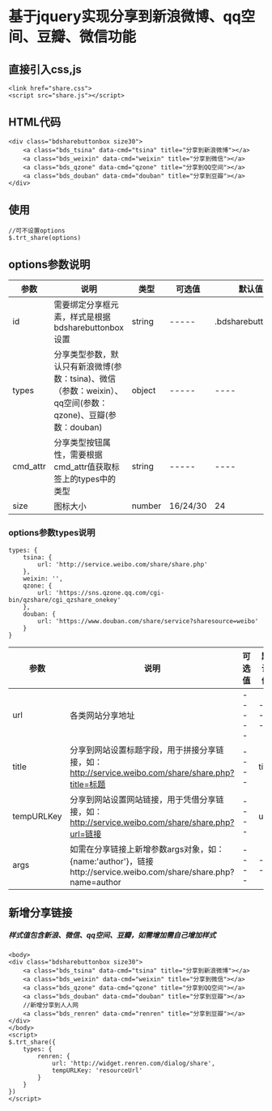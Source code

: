 # 基于jquery实现分享到新浪微博、qq空间、豆瓣、微信功能

## 直接引入css,js
```$xslt
<link href="share.css">
<script src="share.js"></script>
```

## HTML代码
```$xslt
<div class="bdsharebuttonbox size30">
    <a class="bds_tsina" data-cmd="tsina" title="分享到新浪微博"></a>
    <a class="bds_weixin" data-cmd="weixin" title="分享到微信"></a>
    <a class="bds_qzone" data-cmd="qzone" title="分享到QQ空间"></a>
    <a class="bds_douban" data-cmd="douban" title="分享到豆瓣"></a>
</div>
```

## 使用
```$xslt
//可不设置options
$.trt_share(options)

```

## options参数说明
参数 | 说明 | 类型 | 可选值 | 默认值
---- | ---- | ---- | ----- | ----
id | 需要绑定分享框元素，样式是根据bdsharebuttonbox设置 | string | ----- | .bdsharebuttonbox
types | 分享类型参数，默认只有新浪微博(参数：tsina)、微信（参数：weixin）、qq空间(参数：qzone)、豆瓣(参数：douban) | object | ----- | ----
cmd_attr | 分享类型按钮属性，需要根据cmd_attr值获取标签上的types中的类型 | string | ----- | ----
size | 图标大小 | number | 16/24/30 | 24

### options参数types说明

```$xslt
types: {
    tsina: {
        url: 'http://service.weibo.com/share/share.php'
    },
    weixin: '',
    qzone: {
        url: 'https://sns.qzone.qq.com/cgi-bin/qzshare/cgi_qzshare_onekey'
    },
    douban: {
        url: 'https://www.douban.com/share/service?sharesource=weibo'
    }
}
```

参数 | 说明 | 可选值 | 默认值
----- | ----- | ----- | -----
url | 各类网站分享地址 | ----- | -----
title | 分享到网站设置标题字段，用于拼接分享链接，如：http://service.weibo.com/share/share.php?title=标题 | ---- | title
tempURLKey | 分享到网站设置网站链接，用于凭借分享链接，如：http://service.weibo.com/share/share.php?url=链接 | ---- | url
args | 如需在分享链接上新增参数args对象，如：{name:'author'}，链接http://service.weibo.com/share/share.php?name=author | ---- | ----

## 新增分享链接
##### 样式值包含新浪、微信、qq空间、豆瓣，如需增加需自己增加样式

```$xslt
<body>
<div class="bdsharebuttonbox size30">
    <a class="bds_tsina" data-cmd="tsina" title="分享到新浪微博"></a>
    <a class="bds_weixin" data-cmd="weixin" title="分享到微信"></a>
    <a class="bds_qzone" data-cmd="qzone" title="分享到QQ空间"></a>
    <a class="bds_douban" data-cmd="douban" title="分享到豆瓣"></a>
    //新增分享到人人网
    <a class="bds_renren" data-cmd="renren" title="分享到豆瓣"></a>
</div>
</body>
<script>
$.trt_share({
    types: {
        renren: {
            url: 'http://widget.renren.com/dialog/share',
            tempURLKey: 'resourceUrl'
        }
    }
})
</script>
```

